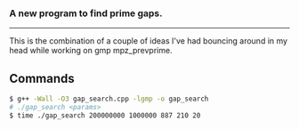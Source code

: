 ### A new program to find prime gaps.
---

This is the combination of a couple of ideas I've had bouncing around in my
head while working on gmp mpz_prevprime.

## Commands

```bash
$ g++ -Wall -O3 gap_search.cpp -lgmp -o gap_search
# ./gap_search <params>
$ time ./gap_search 200000000 1000000 887 210 20

```

